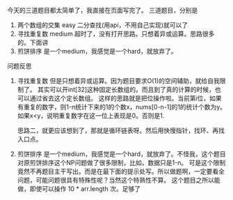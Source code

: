 
今天的三道题目都太简单了，我直接在页面写完了。
三道题目，分别是
1. 两个数组的交集 easy 二分查找(用api，不用自己实现)就可以了
2. 寻找重复数 medium 超时了，没有打开思路。只想着异或运算。思路很多的。下面讲
3. 煎饼排序 是一个medium，我感觉是一个hard，就放弃了。

问题反思
1. 寻找重复数
    但是只想着异或运算。因为题目要求O(1)的空间辅助，就给自我限制了。
其实可以开int[32]这种固定长数组的。而且到了真的计算的时候，也可以通过省去这个定长数组。
这样的思路就是把位操作啦。当前第i位，如果有重复的数字，则1-n统计下来的1的个数x，nums[0-n-1]的1的统计个数为y。
如果x<y，说明重复数字在这一位上表现是0。否则是1.

    思路二，就更应该想到了，那就是循环链表呀。然后用快慢指针，找环、再找入口点。


2. 煎饼排序
   是一个medium，我感觉是一个hard，就放弃了。不怪我，这个题目对原煎饼排序这个NP问题做了很多限制，比如，数据只是1-n。
可是这个限制竟然不再题目主干写出。而是在最下面的提示处写。所以做题啊，一定要看全问题，可能问题很具有特殊性呢？当然这个特熟性不算。
这个题目之所以能做，即使可以操作 10 * arr.length 次。足够了

